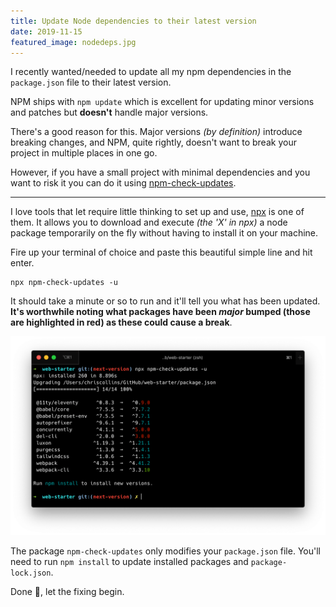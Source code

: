 ```yaml
---
title: Update Node dependencies to their latest version
date: 2019-11-15
featured_image: nodedeps.jpg
---
```


I recently wanted/needed to update all my npm dependencies in the `package.json` file to their latest version.

NPM ships with `npm update` which is excellent for updating minor versions and patches but **doesn't** handle major versions.

There's a good reason for this. Major versions _(by definition)_ introduce breaking changes, and NPM, quite rightly, doesn't want to break your project in multiple places in one go.

However, if you have a small project with minimal dependencies and you want to risk it you can do it using [npm-check-updates](https://www.npmjs.com/package/npm-check-updates).

---

I love tools that let require little thinking to set up and use, [npx](https://www.npmjs.com/package/npx) is one of them. It allows you to download and execute _(the 'X' in npx)_ a node package temporarily on the fly without having to install it on your machine.

Fire up your terminal of choice and paste this beautiful simple line and hit enter.

```shell
npx npm-check-updates -u
```

It should take a minute or so to run and it'll tell you what has been updated. **It's worthwhile noting what packages have been _major_ bumped (those are highlighted in red) as these could cause a break**.

![Terminal showing command being executed](npm-check-updates.png)

The package `npm-check-updates` only modifies your `package.json` file. You'll need to run `npm install` to update installed packages and `package-lock.json`.

Done 🥳, let the fixing begin.
